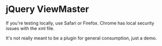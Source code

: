 # jQuery ViewMaster

If you're testing locally, use Safari or Firefox. Chrome has local security issues with the xml file.

It's not really meant to be a plugin for general consumption, just a demo.